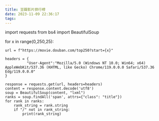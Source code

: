 ```yaml
---
title: 豆瓣影片排行榜
date: 2023-11-09 22:36:17
tags:
---
```

import requests
from bs4 import BeautifulSoup

for x in range(0,250,25):

    url = f"https://movie.douban.com/top250?start={x}"

    headers = {
              "User-Agent":"Mozilla/5.0 (Windows NT 10.0; Win64; x64) AppleWebKit/537.36 (KHTML, like Gecko) Chrome/119.0.0.0 Safari/537.36 Edg/119.0.0.0"
    }

    response = requests.get(url, headers=headers)
    content = response.content.decode('utf8')
    soup = BeautifulSoup(content, "lxml")
    ranks = soup.findAll('span', attrs={"class": "title"})
    for rank in ranks:
        rank_string = rank.string
        if "/" not in rank_string:
            print(rank_string)
